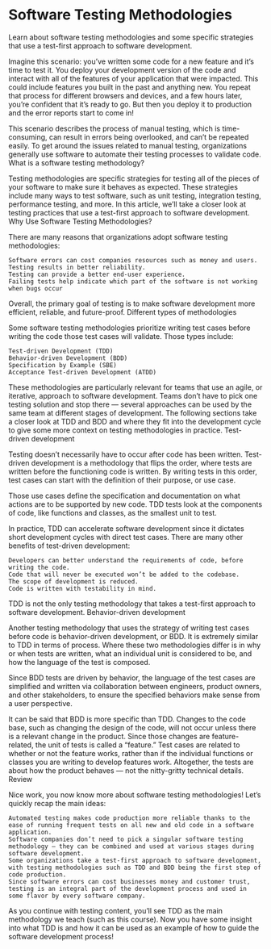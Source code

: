 # Software Testing Methodologies

Learn about software testing methodologies and some specific strategies that use a test-first approach to software development.

Imagine this scenario: you’ve written some code for a new feature and it’s time to test it. You deploy your development version of the code and interact with all of the features of your application that were impacted. This could include features you built in the past and anything new. You repeat that process for different browsers and devices, and a few hours later, you’re confident that it’s ready to go. But then you deploy it to production and the error reports start to come in!

This scenario describes the process of manual testing, which is time-consuming, can result in errors being overlooked, and can’t be repeated easily. To get around the issues related to manual testing, organizations generally use software to automate their testing processes to validate code.
What is a software testing methodology?

Testing methodologies are specific strategies for testing all of the pieces of your software to make sure it behaves as expected. These strategies include many ways to test software, such as unit testing, integration testing, performance testing, and more. In this article, we’ll take a closer look at testing practices that use a test-first approach to software development.
Why Use Software Testing Methodologies?

There are many reasons that organizations adopt software testing methodologies:

    Software errors can cost companies resources such as money and users.
    Testing results in better reliability.
    Testing can provide a better end-user experience.
    Failing tests help indicate which part of the software is not working when bugs occur

Overall, the primary goal of testing is to make software development more efficient, reliable, and future-proof.
Different types of methodologies

Some software testing methodologies prioritize writing test cases before writing the code those test cases will validate. Those types include:

    Test-driven Development (TDD)
    Behavior-driven Development (BDD)
    Specification by Example (SBE)
    Acceptance Test-driven Development (ATDD)

These methodologies are particularly relevant for teams that use an agile, or iterative, approach to software development. Teams don’t have to pick one testing solution and stop there — several approaches can be used by the same team at different stages of development. The following sections take a closer look at TDD and BDD and where they fit into the development cycle to give some more context on testing methodologies in practice.
Test-driven development

Testing doesn’t necessarily have to occur after code has been written. Test-driven development is a methodology that flips the order, where tests are written before the functioning code is written. By writing tests in this order, test cases can start with the definition of their purpose, or use case.

Those use cases define the specification and documentation on what actions are to be supported by new code. TDD tests look at the components of code, like functions and classes, as the smallest unit to test.

In practice, TDD can accelerate software development since it dictates short development cycles with direct test cases. There are many other benefits of test-driven development:

    Developers can better understand the requirements of code, before writing the code.
    Code that will never be executed won’t be added to the codebase.
    The scope of development is reduced.
    Code is written with testability in mind.

TDD is not the only testing methodology that takes a test-first approach to software development.
Behavior-driven development

Another testing methodology that uses the strategy of writing test cases before code is behavior-driven development, or BDD. It is extremely similar to TDD in terms of process. Where these two methodologies differ is in why or when tests are written, what an individual unit is considered to be, and how the language of the test is composed.

Since BDD tests are driven by behavior, the language of the test cases are simplified and written via collaboration between engineers, product owners, and other stakeholders, to ensure the specified behaviors make sense from a user perspective.

It can be said that BDD is more specific than TDD. Changes to the code base, such as changing the design of the code, will not occur unless there is a relevant change in the product. Since those changes are feature-related, the unit of tests is called a “feature.” Test cases are related to whether or not the feature works, rather than if the individual functions or classes you are writing to develop features work. Altogether, the tests are about how the product behaves — not the nitty-gritty technical details.
Review

Nice work, you now know more about software testing methodologies! Let’s quickly recap the main ideas:

    Automated testing makes code production more reliable thanks to the ease of running frequent tests on all new and old code in a software application.
    Software companies don’t need to pick a singular software testing methodology — they can be combined and used at various stages during software development.
    Some organizations take a test-first approach to software development, with testing methodologies such as TDD and BDD being the first step of code production.
    Since software errors can cost businesses money and customer trust, testing is an integral part of the development process and used in some flavor by every software company.

As you continue with testing content, you’ll see TDD as the main methodology we teach (such as this course). Now you have some insight into what TDD is and how it can be used as an example of how to guide the software development process!
